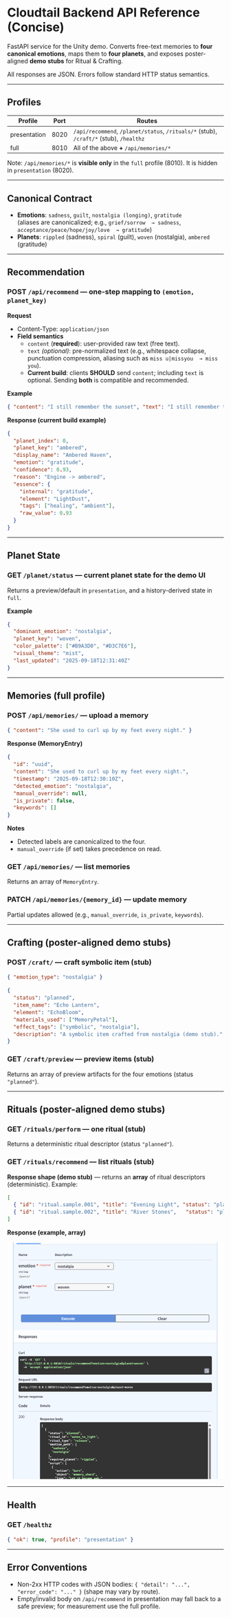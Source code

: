 ﻿# Cloudtail Backend API Reference (Concise)

FastAPI service for the Unity demo. Converts free-text memories to **four canonical emotions**, maps them to **four planets**, and exposes poster-aligned **demo stubs** for Ritual & Crafting.

All responses are JSON. Errors follow standard HTTP status semantics.

---

## Profiles

| Profile      | Port | Routes |
|--------------|------|--------|
| presentation | 8020 | `/api/recommend`, `/planet/status`, `/rituals/*` (stub), `/craft/*` (stub), `/healthz` |
| full         | 8010 | All of the above **+** `/api/memories/*` |

Note: `/api/memories/*` is **visible only** in the `full` profile (8010). It is hidden in `presentation` (8020).

---

## Canonical Contract

- **Emotions**: `sadness`, `guilt`, `nostalgia (longing)`, `gratitude`  
  (aliases are canonicalized; e.g., `grief/sorrow  → sadness`, `acceptance/peace/hope/joy/love  → gratitude`)
- **Planets**: `rippled` (sadness), `spiral` (guilt), `woven` (nostalgia), `ambered` (gratitude)

---

## Recommendation

### POST `/api/recommend`  — one-step mapping to `(emotion, planet_key)`

**Request**
- Content-Type: `application/json`
- **Field semantics**
  - `content` (**required**): user-provided raw text (free text).
  - `text` *(optional)*: pre-normalized text (e.g., whitespace collapse, punctuation compression, aliasing such as `miss u|missyou  → miss you`).
  - **Current build**: clients **SHOULD** send `content`; including `text` is optional. Sending **both** is compatible and recommended.

**Example**
```json
{ "content": "I still remember the sunset", "text": "I still remember the sunset" }
```

**Response (current build example)**
```json
{
  "planet_index": 0,
  "planet_key": "ambered",
  "display_name": "Ambered Haven",
  "emotion": "gratitude",
  "confidence": 0.93,
  "reason": "Engine -> ambered",
  "essence": {
    "internal": "gratitude",
    "element": "LightDust",
    "tags": ["healing", "ambient"],
    "raw_value": 0.93
  }
}
```

---

## Planet State

### GET `/planet/status`  — current planet state for the demo UI

Returns a preview/default in `presentation`, and a history-derived state in `full`.

**Example**
```json
{
  "dominant_emotion": "nostalgia",
  "planet_key": "woven",
  "color_palette": ["#B9A3D0", "#D3C7E6"],
  "visual_theme": "mist",
  "last_updated": "2025-09-18T12:31:40Z"
}
```

---

## Memories (full profile)

### POST `/api/memories/`  — upload a memory
```json
{ "content": "She used to curl up by my feet every night." }
```

**Response (MemoryEntry)**
```json
{
  "id": "uuid",
  "content": "She used to curl up by my feet every night.",
  "timestamp": "2025-09-18T12:30:10Z",
  "detected_emotion": "nostalgia",
  "manual_override": null,
  "is_private": false,
  "keywords": []
}
```

**Notes**
- Detected labels are canonicalized to the four.
- `manual_override` (if set) takes precedence on read.

### GET `/api/memories/`  — list memories
Returns an array of `MemoryEntry`.

### PATCH `/api/memories/{memory_id}`  — update memory
Partial updates allowed (e.g., `manual_override`, `is_private`, `keywords`).

---

## Crafting (poster-aligned demo stubs)

### POST `/craft/`  — craft symbolic item (stub)
```json
{ "emotion_type": "nostalgia" }
```
```json
{
  "status": "planned",
  "item_name": "Echo Lantern",
  "element": "EchoBloom",
  "materials_used": ["MemoryPetal"],
  "effect_tags": ["symbolic", "nostalgia"],
  "description": "A symbolic item crafted from nostalgia (demo stub)."
}
```

### GET `/craft/preview`  — preview items (stub)
Returns an array of preview artifacts for the four emotions (status `"planned"`).

---

## Rituals (poster-aligned demo stubs)

### GET `/rituals/perform`  — one ritual (stub)
Returns a deterministic ritual descriptor (status `"planned"`).

### GET `/rituals/recommend`  — list rituals (stub)
**Response shape (demo stub)**  — returns an **array** of ritual descriptors (deterministic). Example:
```json
[
  { "id": "ritual.sample.001", "title": "Evening Light", "status": "planned" },
  { "id": "ritual.sample.002", "title": "River Stones",   "status": "planned" }
]
```
**Response (example, array)**

![Rituals array](images/screenshots/08_stub_rituals_recommend_array.png)


---

## Health

### GET `/healthz`
```json
{ "ok": true, "profile": "presentation" }
```

---

## Error Conventions

- Non-2xx HTTP codes with JSON bodies: `{ "detail": "...", "error_code": "..." }` (shape may vary by route).
- Empty/invalid body on `/api/recommend` in presentation may fall back to a safe preview; for measurement use the full profile.


